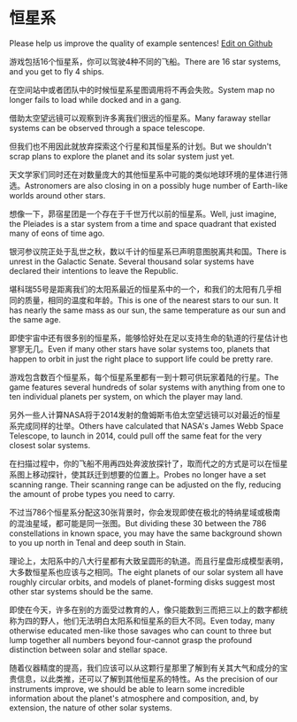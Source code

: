 # 恒星系

Please help us improve the quality of example sentences! [Edit on Github](https://github.com/jiyushe/jiyu-example-sentence-source/blob/main/chinese/hengxingxi.md)

<p><span class="chinese">游戏包括16个恒星系，你可以驾驶4种不同的飞船。</span><span class="english">There are 16 star systems, and you get to fly 4 ships.</span></p>

<p><span class="chinese">在空间站中或者团队中的时候恒星系星图调用将不再会失败。</span><span class="english">System map no longer fails to load while docked and in a gang.</span></p>

<p><span class="chinese">借助太空望远镜可以观察到许多离我们很远的恒星系。</span><span class="english">Many faraway stellar systems can be observed through a space telescope.</span></p>

<p><span class="chinese">但我们也不用因此就放弃探索这个行星和其恒星系的计划。</span><span class="english">But we shouldn't scrap plans to explore the planet and its solar system just yet.</span></p>

<p><span class="chinese">天文学家们同时还在对数量庞大的其他恒星系中可能的类似地球环境的星体进行筛选。</span><span class="english">Astronomers are also closing in on a possibly huge number of Earth-like worlds around other stars.</span></p>

<p><span class="chinese">想像一下，昴宿星团是一个存在于千世万代以前的恒星系。</span><span class="english">Well, just imagine, the Pleiades is a star system from a time and space quadrant that existed many of eons of time ago.</span></p>

<p><span class="chinese">银河参议院正处于乱世之秋，数以千计的恒星系已声明意图脱离共和国。</span><span class="english">There is unrest in the Galactic Senate. Several thousand solar systems have declared their intentions to leave the Republic.</span></p>

<p><span class="chinese">堪科瑞55号是距离我们的太阳系最近的恒星系中的一个，和我们的太阳有几乎相同的质量，相同的温度和年龄。</span><span class="english">This is one of the nearest stars to our sun. It has nearly the same mass as our sun, the same temperature as our sun and the same age.</span></p>

<p><span class="chinese">即使宇宙中还有很多别的恒星系，能够恰好处在足以支持生命的轨道的行星估计也寥寥无几。</span><span class="english">Even if many other stars have solar systems too, planets that happen to orbit in just the right place to support life could be pretty rare.</span></p>

<p><span class="chinese">游戏包含数百个恒星系，每个恒星系里都有一到十颗可供玩家着陆的行星。</span><span class="english">The game features several hundreds of solar systems with anything from one to ten individual planets per system, on which the player may land.</span></p>

<p><span class="chinese">另外一些人计算NASA将于2014发射的詹姆斯韦伯太空望远镜可以对最近的恒星系完成同样的壮举。</span><span class="english">Others have calculated that NASA's James Webb Space Telescope, to launch in 2014, could pull off the same feat for the very closest solar systems.</span></p>

<p><span class="chinese">在扫描过程中，你的飞船不用再四处奔波放探针了，取而代之的方式是可以在恒星系图上移动探针，使其跃迁到想要的位置上。</span><span class="english">Probes no longer have a set scanning range. Their scanning range can be adjusted on the fly, reducing the amount of probe types you need to carry.</span></p>

<p><span class="chinese">不过当786个恒星系分配这30张背景时，你会发现即使在极北的特纳星域或极南的混浊星域，都可能是同一张图。</span><span class="english">But dividing these 30 between the 786 constellations in known space, you may have the same background shown to you up north in Tenal and deep south in Stain.</span></p>

<p><span class="chinese">理论上，太阳系中的八大行星都有大致呈圆形的轨道。而且行星盘形成模型表明，大多数恒星系也应该与之相同。</span><span class="english">The eight planets of our solar system all have roughly circular orbits, and models of planet-forming disks suggest most other star systems should be the same.</span></p>

<p><span class="chinese">即使在今天，许多在别的方面受过教育的人，像只能数到三而把三以上的数字都统称为四的野人，他们无法明白太阳系和恒星系的巨大不同。</span><span class="english">Even today, many otherwise educated men-like those savages who can count to three but lump together all numbers beyond four-cannot grasp the profound distinction between solar and stellar space.</span></p>

<p><span class="chinese">随着仪器精度的提高，我们应该可以从这颗行星那里了解到有关其大气和成分的宝贵信息，以此类推，还可以了解到其他恒星系的特性。</span><span class="english">As the precision of our instruments improve, we should be able to learn some incredible information about the planet's atmosphere and composition, and, by extension, the nature of other solar systems.</span></p>


